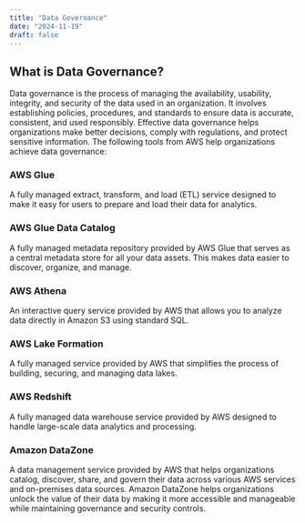```yaml
---
title: "Data Governance"
date: "2024-11-19"
draft: false
---
```


## What is Data Governance?

Data governance is the process of managing the availability, usability, integrity, and security of the data used in an organization. It involves establishing policies, procedures, and standards to ensure data is accurate, consistent, and used responsibly. Effective data governance helps organizations make better decisions, comply with regulations, and protect sensitive information. The following tools from AWS help organizations achieve data governance:

### AWS Glue

A fully managed extract, transform, and load (ETL) service designed to make it easy for users to prepare and load their data for analytics.

### AWS Glue Data Catalog

A fully managed metadata repository provided by AWS Glue that serves as a central metadata store for all your data assets. This makes data easier to discover, organize, and manage.

### AWS Athena

An interactive query service provided by AWS that allows you to analyze data directly in Amazon S3 using standard SQL.

### AWS Lake Formation

A fully managed service provided by AWS that simplifies the process of building, securing, and managing data lakes.

### AWS Redshift

A fully managed data warehouse service provided by AWS designed to handle large-scale data analytics and processing.

### Amazon DataZone

A data management service provided by AWS that helps organizations catalog, discover, share, and govern their data across various AWS services and on-premises data sources. Amazon DataZone helps organizations unlock the value of their data by making it more accessible and manageable while maintaining governance and security controls.
